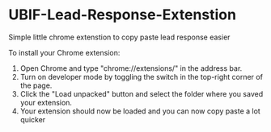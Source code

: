 # UBIF-Lead-Response-Extenstion
 Simple little chrome extenstion to copy paste lead response easier
 
To install your Chrome extension:

1. Open Chrome and type "chrome://extensions/" in the address bar.
2. Turn on developer mode by toggling the switch in the top-right corner of the page.
3. Click the "Load unpacked" button and select the folder where you saved your extension.
4. Your extension should now be loaded and you can now copy paste a lot quicker
